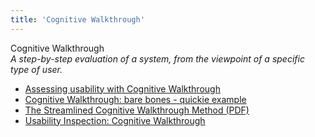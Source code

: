 ```yaml
---
title: 'Cognitive Walkthrough'
---
```


Cognitive Walkthrough  
_A step-by-step evaluation of a system, from the viewpoint of a specific type of user._

*   [Assessing usability with Cognitive Walkthrough](https://uxdesign.cc/assessing-interfaces-with-cognitive-walkthrough-9f92eae4321f)  
*   [Cognitive Walkthrough: bare bones - quickie example](http://web.engr.oregonstate.edu/%7Eburnett/CS589HCI/CognitiveWalkBareBones.html)  
*   [The Streamlined Cognitive Walkthrough Method (PDF)](http://dl.acm.org/citation.cfm?id=332456&dl=ACM&coll=DL&CFID=665649760&CFTOKEN=32197100)  
*   [Usability Inspection: Cognitive Walkthrough](http://www.usabilityhome.com/CognWalk.htm)  

